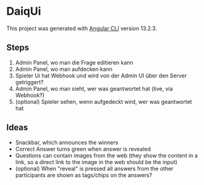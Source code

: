 # DaiqUi

This project was generated with [Angular CLI](https://github.com/angular/angular-cli) version 13.2.3.

## Steps

1. Admin Panel, wo man die Frage editieren kann
2. Admin Panel, wo man aufdecken kann
3. Spieler Ui hat Webhook und wird von der Admin UI über den Server getriggert?
4. Admin Panel, wo man sieht, wer was geantwortet hat (live, via Webhook?)
5. (optional) Spieler sehen, wenn aufgedeckt wird, wer was geantwortet hat

## Ideas

- Snackbar, which announces the winners
- Correct Answer turns green when answer is revealed
- Questions can contain images from the web (they show the content in a link, so a direct link to the image in the web
  should be the input)
- (optional) When "reveal" is pressed all answers from the other participants are shown as tags/chips on the answers? 
